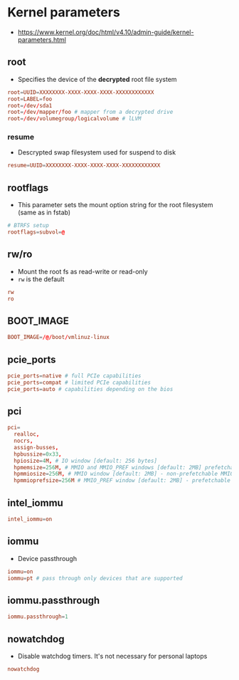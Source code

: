 # Kernel parameters

- <https://www.kernel.org/doc/html/v4.10/admin-guide/kernel-parameters.html>

## root

- Specifies the device of the **decrypted** root file system

```conf
root=UUID=XXXXXXXX-XXXX-XXXX-XXXX-XXXXXXXXXXXX
root=LABEL=foo
root=/dev/sda1
root=/dev/mapper/foo # mapper from a decrypted drive
root=/dev/volumegroup/logicalvolume # lLVM
```

### resume

- Descrypted swap filesystem used for suspend to disk

```conf
resume=UUID=XXXXXXXX-XXXX-XXXX-XXXX-XXXXXXXXXXXX
```

## rootflags

- This parameter sets the mount option string for the root filesystem (same as in fstab)

```conf
# BTRFS setup
rootflags=subvol=@
```

## rw/ro

- Mount the root fs as read-write or read-only
- `rw` is the default

```conf
rw
ro
```

## BOOT_IMAGE

```conf
BOOT_IMAGE=/@/boot/vmlinuz-linux
```

## pcie_ports

```conf
pcie_ports=native # full PCIe capabilities
pcie_ports=compat # limited PCIe capabilities
pcie_ports=auto # capabilities depending on the bios
```

## pci

```conf
pci=
  realloc,
  nocrs,
  assign-busses,
  hpbussize=0x33,
  hpiosize=4M, # IO window [default: 256 bytes]
  hpmemsize=256M, # MMIO and MMIO_PREF windows [default: 2MB] prefetchable + non-prefetchable MMIO windows
  hpmmiosize=256M, # MMIO window [default: 2MB] - non-prefetchable MMIO window (reserve hotplug bridge memory for non-prefetchable memory)
  hpmmioprefsize=256M # MMIO_PREF window [default: 2MB] - prefetchable MMIO window (reserve hotplug bridge memory for prefetchable memory)
```

## intel_iommu

```conf
intel_iommu=on
```

## iommu

- Device passthrough

```conf
iommu=on
iommu=pt # pass through only devices that are supported
```

## iommu.passthrough

```conf
iommu.passthrough=1
```

## nowatchdog

- Disable watchdog timers. It's not necessary for personal laptops

```conf
nowatchdog
```
